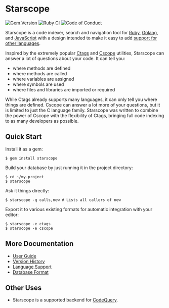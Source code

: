 Starscope
=========

[![Gem Version](https://img.shields.io/gem/v/starscope.svg)](https://rubygems.org/gems/starscope)
[![Ruby CI](https://github.com/eapache/starscope/actions/workflows/ruby-ci.yml/badge.svg)](https://github.com/eapache/starscope/actions/workflows/ruby-ci.yml)
[![Code of Conduct](https://img.shields.io/badge/code%20of%20conduct-active-blue.svg)](https://eapache.github.io/conduct.html)

Starscope is a code indexer, search and navigation tool for
[Ruby](https://www.ruby-lang.org/), [Golang](https://golang.org/), and
[JavaScript](https://en.wikipedia.org/wiki/JavaScript) with a design intended
to make it easy to add [support for other languages](doc/LANGUAGE_SUPPORT.md).

Inspired by the extremely popular [Ctags](https://en.wikipedia.org/wiki/Ctags)
and [Cscope](http://cscope.sourceforge.net/) utilities, Starscope can answer a
lot of questions about your code. It can tell you:
 - where methods are defined
 - where methods are called
 - where variables are assigned
 - where symbols are used
 - where files and libraries are imported or required

While Ctags already supports many languages, it can only tell you where things
are defined. Cscope can answer a lot more of your questions, but it is limited
to just the C language family. Starscope was written to combine the power of
Cscope with the flexibility of Ctags, bringing full code indexing to as many
developers as possible.

Quick Start
-----------

Install it as a gem:
```
$ gem install starscope
```

Build your database by just running it in the project directory:
```
$ cd ~/my-project
$ starscope
```

Ask it things directly:
```
$ starscope -q calls,new # Lists all callers of new
```

Export it to various existing formats for automatic integration with your editor:
```
$ starscope -e ctags
$ starscope -e cscope
```

More Documentation
------------------

 * [User Guide](doc/USER_GUIDE.md)
 * [Version History](CHANGELOG.md)
 * [Language Support](doc/LANGUAGE_SUPPORT.md)
 * [Database Format](doc/DB_FORMAT.md)

Other Uses
----------

- Starscope is a supported backend for
[CodeQuery](https://github.com/ruben2020/codequery).
